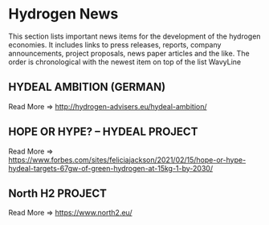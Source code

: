 
# Hydrogen News

This section lists important news items for the development of the hydrogen economies. It includes links to press releases, reports, company announcements, project proposals, news paper articles and the like. The order is chronological with the newest item on top of the list
WavyLine	

## HYDEAL AMBITION (GERMAN)
Read More => http://hydrogen-advisers.eu/hydeal-ambition/

## HOPE OR HYPE? – HYDEAL PROJECT
Read More => https://www.forbes.com/sites/feliciajackson/2021/02/15/hope-or-hype-hydeal-targets-67gw-of-green-hydrogen-at-15kg-1-by-2030/

## North H2 PROJECT
Read More => https://www.north2.eu/
